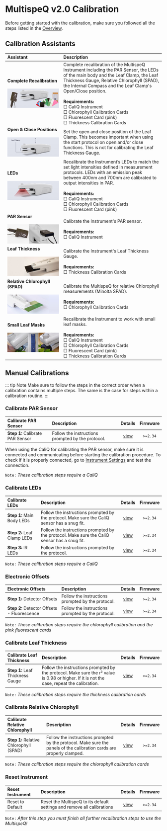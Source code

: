 # MultispeQ v2.0 Calibration

Before getting started with the calibration, make sure you followed all the steps listed in the [Overview](./overview.md).

## Calibration Assistants

| Assistant | Description |
| :-------- | :---------- |
| **Complete Recalibration**<br><br>![](./images/assistants/multispeq-complete-recalibration.jpg) | Complete recalibration of the MultispeQ Instrument including the PAR Sensor, the LEDs of the main body and the Leaf Clamp, the Leaf Thickness Gauge, Relative Chlorophyll (SPAD), the Internal Compass and the Leaf Clamp's Open/Close position.<br><br>**Requirements:**<br>&square; CaliQ Instrument<br>&square; Chlorophyll Calibration Cards<br>&square; Fluorescent Card (pink)<br>&square; Thickness Calibration Cards<br>|
| **Open & Close Positions**<br><br>![](./images/assistants/instrument-clamp-open-closed.jpg) | Set the open and close position of the Leaf Clamp. This becomes important when using the start protocol on open and/or close functions. This is not for calibrating the Leaf Thickness Gauge.|
| **LEDs**<br><br>![](./images/assistants/multispeq-calibrate-leds.jpg) | Recalibrate the Instrument’s LEDs to match the set light intensities defined in measurement protocols. LEDs with an emission peak between 400nm and 700nm are calibrated to output intensities in PAR.<br><br>**Requirements:**<br>&square; CaliQ Instrument<br>&square; Chlorophyll Calibration Cards<br>&square; Fluorescent Card (pink)<br>|
| **PAR Sensor**<br><br>![](./images/assistants/multispeq-calibrate-par-sensor.jpg) | Calibrate the Instrument's PAR sensor.<br><br>**Requirements:**<br>&square; CaliQ Instrument<br>|
| **Leaf Thickness**<br><br>![](./images/assistants/multispeq-calibrate-leaf-thickness.jpg) | Calibrate the Instrument's Leaf Thickness Gauge.<br><br>**Requirements:**<br>&square; Thickness Calibration Cards<br>|
| **Relative Chlorophyll (SPAD)**<br><br>![](./images/assistants/multispeq-clamp-spad-card.jpg) | Calibrate the MultispeQ for relative Chlorophyll measurements (Minolta SPAD).<br><br>**Requirements:**<br>&square; Chlorophyll Calibration Cards<br>|
| **Small Leaf Masks**<br><br>![](./images/assistants/small-leaf-mask.jpg) | Recalibrate the Instrument to work with small leaf masks.<br><br>**Requirements:**<br>&square; CaliQ Instrument<br>&square; Chlorophyll Calibration Cards<br>&square; Fluorescent Card (pink)<br>&square; Thickness Calibration Cards<br>|


## Manual Calibrations

::: tip Note
Make sure to follow the steps in the correct order when a calibration contains multiple steps. The same is the case for steps within a calibration routine.
:::

### Calibrate PAR Sensor

| Calibrate PAR Sensor | Description | Details | Firmware |
| :------------------- | :---------- | :-----: | :------: |
| **Step 1:** Calibrate PAR Sensor | Follow the instructions prompted by the protocol. | [view](https://photosynq.org/protocols/2225) | `>=2.34` |

When using the CaliQ for calibrating the PAR sensor, make sure it is connected and communicating before starting the calibration procedure. To check if it is properly connected, go to [Instrument Settings](https://help.photosynq.org/instruments/instrument-settings.html) and test the connection.

`Note:` *These calibration steps require a CaliQ*

### Calibrate LEDs

| Calibrate LEDs | Description | Details | Firmware |
| :------------- | :---------- | :-----: | :------: |
| **Step 1:** Main Body LEDs | Follow the instructions prompted by the protocol. Make sure the CaliQ sensor has a snug fit. | [view](https://photosynq.org/protocols/2280) | `>=2.34` |
| **Step 2:** Leaf Clamp LEDs | Follow the instructions prompted by the protocol. Make sure the CaliQ sensor has a snug fit. | [view](https://photosynq.org/protocols/2279) | `>=2.34` |
| **Step 3:** IR LEDs | Follow the instructions prompted by the protocol. | [view](https://photosynq.org/protocols/2229) | `>=2.34` |

`Note:` *These calibration steps require a CaliQ*

### Electronic Offsets

| Electronic Offsets | Description | Details | Firmware |
| :----------------- | :---------- | :-----: | :------: |
| **Step 1:** Detector Offsets | Follow the instructions prompted by the protocol. | [view](https://photosynq.org/protocols/2230) | `>=2.34` |
| **Step 2:** Detector Offsets - Fluorescence | Follow the instructions prompted by the protocol. | [view](https://photosynq.org/protocols/2231) | `>=2.34` |

`Note:` *These calibration steps require the chlorophyll calibration and the pink fluorescent cards*

### Calibrate Leaf Thickness

| Calibrate Leaf Thickness | Description | Details | Firmware |
| :----------------------- | :---------- | :-----: | :------: |
| **Step 1:** Leaf Thickness Gauge | Follow the instructions prompted by the protocol. Make sure the r² value is 0.98 or higher. If it is not the case, repeat the calibration. | [view](https://photosynq.org/protocols/2232) | `>=2.34` |

`Note:` *These calibration steps require the thickness calibration cards*

### Calibrate Relative Chlorophyll

| Calibrate Relative Chlorophyll | Description | Details | Firmware |
| :----------------------------- | :---------- | :-----: | :------: |
| **Step 1:** Relative Chlorophyll (SPAD) | Follow the instructions prompted by the protocol. Make sure the panels of the calibration cards are properly clamped. | [view](https://photosynq.org/protocols/1890) | `>=2.34` |

`Note:` *These calibration steps require the chlorophyll calibration cards*

### Reset Instrument

| Reset Instrument | Description | Details | Firmware |
| :--------------- | :---------- | :-----: | :------: |
| Reset to Default | Reset the MultispeQ to its default settings and remove all calibrations | [view](https://photosynq.org/protocols/2221) | `>=2.34` |

`Note:` *After this step you must finish all further recalibration steps to use the MultispeQ!*



<!-- 

## Reset Calibrations

This first step resets all parameters in the Instrument's memory to 0. This includes the PAR and LED calibrations, as well as Relative Chlorophyll (SPAD). The default shutdown time is set back to 30 minutes, and the Instrument to stay on when plugged into a computer or power supply.

::: danger Please Note!
The protocol prepares the device to be fully calibrated, and will overwrite memory in the device. The user should proceed through the entire calibration process to regain full usage of the MultispeQ, a CaliQ is needed.
:::

Protocol: `CAL#1: init_settings`

## PAR Sensor

### Step 1

Universal PAR values are saved to the Instrument, to be compared against the calibrations in step #3. The MultispeQ uses these Universal Parameters to estimate PAR from its RGBC (red-green-blue-clear) light sensor. The values were obtained by comparing MultispeQ RGBC output with a LI-COR® LI-190R PAR Sensor under  a range of light quantity (light sources) and intensities.

Protocol: `CAL#2 MultispeQ set universal PAR color calibration`

### Step 2

Using the information from CAL#2 and a CaliQ, this protocol will set the calibration values to obtain PAR from the sensor. The protocol guides the user through two calibration steps.

The protocol will ask the user to attach the CaliQ LED head to the CaliQ PAR sensor head. It will then send out  a “standard” light intensity from the CaliQ LED head. Connecting the CaliQ LED head to the CaliQ PAR sensor head allows the device to determine the intensity of the standard LED output. This step is necessary because the light sensor in the CaliQ PAR head is much quite stable LED, whereas the LED output can vary somewhat over time and with changing temperatures.

The protocol will then direct the user through a dialog box to move the CaliQ LED head (which is still illuminating) to the MultispeQ PAr sensor. Make sure the connector is firmly placed and click OK on the dialog box. The protocol will then take measurements from the MultispeQ PAR meter under the (known) CaliQ LED output. Comparing the MultispeQ PAR values with the known CaliQ LED output outputs allows the macro to set the calibration values, which are stored in EEPROM on the MultispeQ. (The user can check these values by entering the print_memory command in the console. The slope and y-intercept corrections are stored in the par_tweak and light_yint variables.)

Protocol: `CAL#3 CaliQ MultispeQ PAR using Universal Color setting 1`

## LEDs

![Clamp CaliQ](./images/multispeq-caliq-clamp-sensor.png)

### Step 1

The MultispeQ’s LEDs are measured with the CaliQ PAR Sensor at increasing intensities, and then checked against a predetermined curve for accurate Light Intensity and Slope.

Protocol: `CAL#4 Calibrate UPPER LEDS using CaliQ PAR sensor method 3 (B)`

### Step 2

The MultispeQ’s LEDs are measured with the CaliQ PAR Sensor at increasing intensities, and then checked against a predetermined curve for accurate Light Intensity and Slope.

Protocol: `CAL#5 Calibrate LOWER LEDS using CaliQ PAR sensor method 3 (B)`

### Step 3

Adjusts the output of the LEDs that are not calibrated by PAR. Several of the MultispeQ LEDs (LEDs 5, 6, 8, 9, 10) output infrared light, beyond the PAR spectrum. These cannot be calibrated using the CaliQ PAR meter. For these LEDs, we do not attempt to quantify their intensities, but rather standardize them so that different instruments will output very similar intensities. This protocol guides the user to insert a calibration card. The instrument then sends out light pulses from each IR LED and uses the IR sensor (detector #1) to measure its relative intensity.

Protocol: `CAL#6 non PAR LED`

## Electronic Offsets

### Step 1

Measures detector offsets using a series of light pulses of increasing intensity. The user is guided to insert one or more white calibration cards. The device generates a series of LED pulses and measures the output levels. Electronic offsets are estimated by extrapolating to zero intensity, If the signal is too large, the user will be asked to insert a thicker card, or multiple cards.

Protocol: `CAL#7a - electronic offsets #1`

### Step 2

This Calibration corrects for artifacts caused by local heating of pulsed LEDs. LED output can be affected by local temperatures, which can occur when LEDs are driven by large currents. This issue can affect fluorescence or absorbance measurements of weak samples, especially when large changes in actinic light intensity are used. The protocol measured these effects using various combinations of measuring (pulsed) and actinic (non-pulsed) LEDs as detected by both detector 1 and 3.

Protocol: `CAL#7b - Electronic offsets #2`

## Leaf Thickness

The MultispeQ measures leaf thickness by using a Hall Effect sensor located on the main body of the MultispeQ and a magnet located on the clamp body.  The Hall Effect sensor measures the density of magnetic field lines, and as the clamp opens and the magnet moves farther away, the field lines go farther apart.  This extremely precise sensor is able to detect differences of 10s of microns given a consistent setup.

![Leaf Thickness calibration Card clamped](./images/multispeq-clamp-thickness-card.png)

Protocol: `CAL#8 - Leaf Thickness`

## Relative Chlorophyll (new)

PQ-SPAD is based on the SPAD technique developed by Minolta and others (see Kuhlgert et al., Royal Society Open Science 3 (2016) 160592). It gives an estimate of the chlorophyll content of a leaf sample based on the differential absorbance of red (~627 nm) and infrared (~940 nm) light. Chlorophyll absorbs in the red, but not the IR.

This calibration is for the SPAD method, which is improved from the previous.
(This is especially important when using leaf masks, see announcement for the use of small leaves).  In the previous versions of the firmware, getting SPAD or other absorbance changes was quite complex. In the new version it is much easier, takes less time and if much more flexible!

The protocol guides the user to insert a series of SPAD calibration cards. The user is prompted to enter the SPAD value for each card. With each card, the transmission of light at specific wavelengths is measured and a best-fit line is calculated. The correlation coefficient and y-intercepts are stored in the EEPROM on the MultispeQ.

![Chlorophyll calibration Card clamped](./images/multispeq-clamp-chloropyll-card.png)

SPAD should be recalibrated frequently. The user does NOT have to perform the previous calibrations before recalibrating the NEW SPAD method. However, recalibrating the OLD method requires (essentially) complete recalibration.

Protocol: `CAL#9 Spad Calibration (V3)`

## Relative Chlorophyll (old)

### Step 1

In order to measure absorbance (SPAD) using the old method, you must first run a blank. A traditional blank cannot measure very thick samples due to either saturating the detector during the blank, or too low signal during the sample. This calibration solves this problem by performing 3 blanks: a standard blank (empty) at a low light intensity, a single white piece of paper at a medium light intensity, and the equivalent of 3 white pieces of paper stacked at a high light intensity.  While the medium and high intensity blanks cannot measure transmission, they can in fact estimate true absorbance.

Protocol: `CAL#10 Spad absorbance blanks`

### Step 2

Relative Chlorophyll, also called SPAD, is measured by comparing absorbance in the red (650nm) and in the NIR (940nm).  The red absorbance is used to identify 'greenness' of the leaf, because something which appears green is reflecting green light but absorbing red light.  The NIR absorbance is used to estimate the thickness of the leaf.  Combined, it's possible to estimate the density of chlorophyll in the sample.

While the MultispeQ produces its own SPAD values (ranging from 0 - ~120), we also calibrate the device to the commercial standard Minolta SPAD 502+ in order to provide users with more directly comparable values for Relative Chlorophyll (ranging from 0 - ~70).  This protocol calibrates the MultispeQ SPAD values against an actual Minolta SPAD device and saves those values to the device.  

Protocol: `CAL#11 Relative chlorophyll (SPAD) using the OLD method`

## Open/Close Position

The open and close position for the MultispeQ needs to be recalibrated in regular intervals. Otherwise it might happen, that the closing of the clamp is not properly detected and a protocol is not starting causing a measurement to take a lot longer than expected.

1. Set the **opened** position by holding the clamp open at **~4mm** and clicking on the **Set** button.
2. Set the **closed** position by holding the clamp open at **~2mm** and clicking on the **Set** button. -->

<!-- When using the Desktop App in order to repeat the Instrument Calibrations, follow these steps to get started.
Connect your Instrument [link], using USB or Bluetooth. 
Go to the [icon] Settings tab, then the [icon] Connection tab in the Desktop Application. Plug the MultispeQ into the computer using the micro-USB provided with the Instrument, then find the correct port from the dropdown menu.
*[Note in Yellow, “Title”]  If the device is not connecting, or you are having trouble finding the port in the dropdown menu, you may need to hit the refresh button several times.*
Ensure the MultispeQ Instrument is above 50% battery charge.
Go to the [icon] Protocols tab then select the [icon] Explore button from the top of the window. Using the pull down menu on the search bar, search for the category “Calibrations”.
Calibration:
Step 2: Find the protocol “CAL#1: init_settings”. Click “Run”. This protocol:
Sets all previous settings to 0
Prepares the instrument for calibration.
Sets the shutdown time, as well as the power settings to their default values.
When the protocol finishes, click “Save to Instrument”.

Step 3: Find the protocol “CAL#2 MultispeQ set universal PAR color calibration”. Click “Run”. 


Step 4: CAL#3 CaliQ MultispeQ PAR using Universal Color setting 1
Plug in the CaliQ to the USB port in the back of the device. Must be correct orientation (V2 is red up - V1 is red down)
Click Run and the protocol will prompt you for the next step.
NOTE: PAR sensor - white circle (looks like the PAR sensor on top of the device); Other black piece is the LED
After protocol runs look at the first curve make sure the values are pretty close - should be within a value of 1
Look at “to device” tweak = 2 or more then it might not be as accurate. Accept between .25 and 2 -  if that happens then recalibrate CaliQ
After it is complete click save to instrument
Step 5: CAL#4 Calibrate UPPER LEDS using CaliQ PAR sensor method 3 (B)
Remove rubber rings and keep instrument connected to CaliQ then click run - then follow prompt 
Clamp PAR sensor
Look at fit r2 for it to be as close to 1 as possible - watch to see it go down then jump up then down actually a curve so it is hard to fit a straight line
Shouldn’t be more than 65,535 or nam (means getting a negative value) for setPAR 
After it is complete click save to instrument
Step 6: CAL#5 CAlibrate LOWER LEDS using CaliQ PAR sensor method 3 (B)
Same thing but bottom ones - flip over sensor and clamp
Select the protocol and click run on the right hand side
After it is complete click save to instrument
Sometimes easier to get in the right position if

Look at fit r2 for it to be as close to 1 as possible - watch to see it go down then jump up then down actually a curve so it is hard to fit a straight line
Shouldn’t be more than 65,535 or nam (means getting a negative value) for setPAR 
After it is complete click save to instrument

Step 7: CAL#6 non PAR LED
Wrong protocol so you have to edit; Click edit 
To the drop down in the upper right corner type “Testing non PAR LED calibration method 3 DMK”
Then hit run at the top left
Will prompt you to start with #1 square
Look for nothing that says 65,535 or NAM; if you use wrong macro you will get those
Only use white for #6
After it is complete click save to instrument

Step 8: CAL#7a - electronic offsets #1
Click on the protocol and select run; will be prompted
Want these value R21 (r2 value for detector one on main board and R23 (r2 value for detector three on add-on)
If didn’t work go back to non PAR the one before
r2 values close to one
To device will show NAM value if error
After it is complete click save to instrument
Step 9: CAL#7b - Electronic offsets #2
RUN TWICE
Use pink sticky note for “fluorescence calibration card”
Click on the protocol and select run; will be prompted to clamp sticky note
Graphs do not work so they will look weird the first time with a warning thing 
That is okay! Save to instrument then hit repeat - do not need to reclamp
Run again and make sure no errors pop up
If warnings still come up go back to Non PAR calibrations
If it still does work then go back to LEDs
If not errors click save to instruments
Step 10: CAL#8 - Leaf Thickness
Select protocol and click run
Start with the thinnest; will prompt by color
Helps to place card and allow the device to shut as hard a possible on its own
NOTE: will not know if it worked until the end
Want r2 to be close enough to 1, if not it will throw up an error if it isn’t 
Save to instrument
Step 11: CAL#9 Spad Calibration (V3)
Select protocol and click run
Follow prompts
Can look at r^2 but don’t worry too much
Best offset typically want around -200  if you are getting around 20, 40, 80 then an LED is probably dying
Step 12: CAL#10 Spad absorbance blanks
as long as it’s not touching zero you’re good
Step 13 CAL#11 Relative chlorophyll
as long as it’s not touching zero you’re good -->
